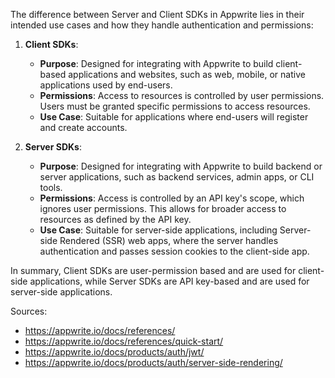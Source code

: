 The difference between Server and Client SDKs in Appwrite lies in their intended use cases and how they handle authentication and permissions:

1. **Client SDKs**:
   - **Purpose**: Designed for integrating with Appwrite to build client-based applications and websites, such as web, mobile, or native applications used by end-users.
   - **Permissions**: Access to resources is controlled by user permissions. Users must be granted specific permissions to access resources.
   - **Use Case**: Suitable for applications where end-users will register and create accounts.

2. **Server SDKs**:
   - **Purpose**: Designed for integrating with Appwrite to build backend or server applications, such as backend services, admin apps, or CLI tools.
   - **Permissions**: Access is controlled by an API key's scope, which ignores user permissions. This allows for broader access to resources as defined by the API key.
   - **Use Case**: Suitable for server-side applications, including Server-side Rendered (SSR) web apps, where the server handles authentication and passes session cookies to the client-side app.

In summary, Client SDKs are user-permission based and are used for client-side applications, while Server SDKs are API key-based and are used for server-side applications.

Sources:
- https://appwrite.io/docs/references/
- https://appwrite.io/docs/references/quick-start/
- https://appwrite.io/docs/products/auth/jwt/
- https://appwrite.io/docs/products/auth/server-side-rendering/
